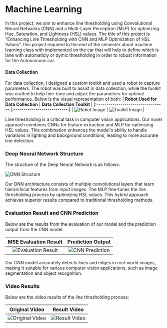 # Machine Learning
In this project, we aim to enhance line thresholding using Convolutional Neural Networks (CNN) and a Multi-Layer Perceptron (MLP) for optimizing Hue, Saturation, and Lightness (HSL) values. The title of this project is "Enhancing Line Thresholding with CNN and MLP Optimization of HSL Values". this project required to the end of the semester about machine learning class with implemented on the car that will help to define which is lane with automaticly or dymic thresholding in order to robust information for the Autonomous car.

#### Data Collection
For data collection, I designed a custom toolkit and used a robot to capture parameters. The robot was built to assist in data collection, while the toolkit was crafted to help fine-tune and adjust the parameters for optimal performance. Below is the visual representation of both:
| **Robot Used for Data Collection** | **Data Collection Toolkit** |
|:----------------------------------:|:---------------------------:|
| ![Robot Image](https://github.com/IKEMBOT/Machine-Learning/blob/main/car.jpeg) | ![Toolkit Image](https://github.com/IKEMBOT/MACHINE-LEARNING/assets/90126322/e78e0045-51bc-41a0-bf43-bcdf30f0282f) |


Line thresholding is a critical task in computer vision applications. Our novel approach combines CNNs for feature extraction and MLP for optimizing HSL values. This combination enhances the model's ability to handle variations in lighting and background conditions, leading to more accurate line detection.

### Deep Neural Network Structure
The structure of the Deep Neural Network is as follows:

![DNN Structure](https://github.com/IKEMBOT/Machine-Learning/blob/main/Network.png)

Our DNN architecture consists of multiple convolutional layers that learn hierarchical features from input images. The MLP fine-tunes the line thresholding process by optimizing HSL values. This hybrid approach achieves superior results compared to traditional thresholding methods.

### Evaluation Result and CNN Prediction

Below are the results from the evaluation of our model and the prediction output from the CNN model:

| **MSE Evaluation Result** | **Prediction Output** |
|:-------------------------------:|:-------------------------:|
| ![Evaluation Result](https://github.com/IKEMBOT/MACHINE-LEARNING/assets/90126322/18334ecf-7b7b-4386-b950-47c02354ba0b) | ![CNN Prediction](https://github.com/IKEMBOT/MACHINE-LEARNING/assets/90126322/003ee2bd-6ddb-441a-a9e1-918932496eb8) |

Our CNN model accurately detects lines and edges in real-world images, making it suitable for various computer vision applications, such as image segmentation and object recognition.

### Video Results
Below are the video results of the line thresholding process:

| Original Video | Result Video |
| :------------: | :----------: |
| ![Original Video](https://github.com/IKEMBOT/MACHINE-LEARNING/assets/90126322/0ca19442-362b-4ae0-b1fa-8060ba696bcc) | ![Result Video](https://github.com/IKEMBOT/MACHINE-LEARNING/assets/90126322/a9b95c87-ca57-450b-b35c-67bdabd5648c) |

